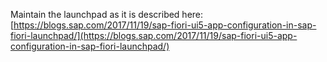 Maintain the launchpad as it is described here: <br>
[https://blogs.sap.com/2017/11/19/sap-fiori-ui5-app-configuration-in-sap-fiori-launchpad/](https://blogs.sap.com/2017/11/19/sap-fiori-ui5-app-configuration-in-sap-fiori-launchpad/)

